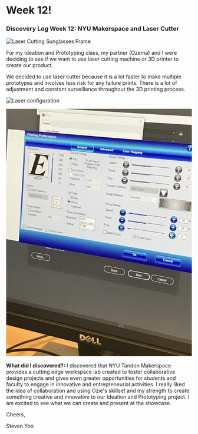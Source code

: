 # Week 12!

### Discovery Log Week 12: NYU Makerspace and Laser Cutter

![Laser Cutting Sunglasses Frame](../.gitbook/assets/img_5224.jpg)

For my Ideation and Prototyping class, my partner \(Ozema\) and I were deciding to see if we want to use laser cutting machine or 3D printer to create our product.

We decided to use laser cutter because it is a lot faster to make multiple prototypes and involves less risk for any failure prints. There is a lot of adjustment and constant surveillance throughout the 3D printing process. 

![Laser configuration](../.gitbook/assets/img_5225.jpg)

![Setting up the laser cutter preference for our prototype](../.gitbook/assets/img_5223.jpg)

**What did I discovered?:** I discovered that NYU Tandon Makerspace provides a cutting edge workspace lab created to foster collaborative design projects and gives even greater opportunities for students and faculty to engage in innovative and entrepreneurial activities. I really liked the idea of collaboration and using Ozie's skillset and my strength to create something creative and innovative to our Ideation and Prototyping project. I am excited to see what we can create and present at the showcase.

Cheers,

Steven Yoo  


